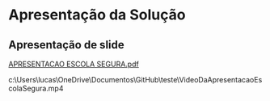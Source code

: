 # Apresentação da Solução

## Apresentação de slide 

[APRESENTACAO ESCOLA SEGURA.pdf](https://github.com/ICEI-PUC-Minas-PMV-ADS/pmv-ads-2024-e1-proj-web-t2-Escola-Segura/blob/main/presentation/APRESENTACAO%20ESCOLA%20SEGURA.pdf)


c:\Users\lucas\OneDrive\Documentos\GitHub\teste\VideoDaApresentacaoEscolaSegura.mp4